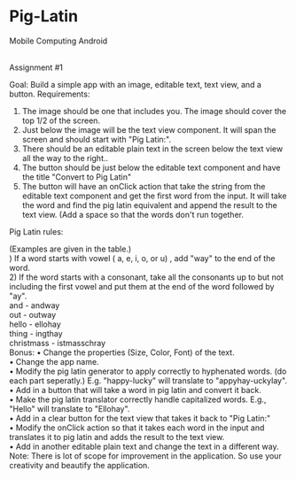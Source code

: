 # Pig-Latin
<p>Mobile Computing Android<p><br>
Assignment #1<br>

Goal: Build a simple app with an image, editable text, text view, and a button.
Requirements:<br>
1) The image should be one that includes you. The image should cover the top
1/2 of the screen.
2) Just below the image will be the text view component. It will span the screen
and should start with "Pig Latin:".
3) There should be an editable plain text in the screen below the text view all
the way to the right..
4) The button should be just below the editable text component and have the
title "Convert to Pig Latin"
5) The button will have an onClick action that take the string from the editable
text component and get the first word from the input. It will take the word
and find the pig latin equivalent and append the result to the text view. (Add
a space so that the words don't run together.<br>

<p>Pig Latin rules:</p> (Examples are given in the table.)<br>
) If a word starts with vowel ( a, e, i, o, or u) , add "way" to the end of the
word.<br>
2) If the word starts with a consonant, take all the consonants up to but not
including the first vowel and put them at the end of the word followed by
"ay".<br>
and - andway<br>
out - outway<br>
hello - ellohay<br>
thing - ingthay<br>
christmass - istmasschray<br>
Bonus:
• Change the properties (Size, Color, Font) of the text.<br>
• Change the app name.<br>
• Modify the pig latin generator to apply correctly to hyphenated words. (do
each part seperatly.) E.g. "happy-lucky" will translate to "appyhay-uckylay".<br>
• Add in a button that will take a word in pig latin and convert it back.<br>
• Make the pig latin translator correctly handle capitalized words. E.g., 
"Hello" will translate to "Ellohay".<br>
• Add in a clear button for the text view that takes it back to "Pig Latin:"<br>
• Modify the onClick action so that it takes each word in the input and
translates it to pig latin and adds the result to the text view.<br>
• Add in another editable plain text and change the text in a different way.<br>
Note: There is lot of scope for improvement in the application. So use your
creativity and beautify the application.
